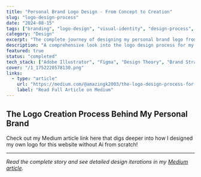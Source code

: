 ```yaml
---
title: "Personal Brand Logo Design - From Concept to Creation"
slug: "logo-design-process"
date: "2024-08-15"
tags: ["branding", "logo-design", "visual-identity", "design-process", "creative", "brand-development"]
category: "Design"
excerpt: "The complete journey of designing my personal brand logo from scratch - exploring concepts, iterations, and the design philosophy behind creating a meaningful visual identity."
description: "A comprehensive look into the logo design process for my personal brand, documenting the creative journey from initial concepts to final execution, including design thinking, iterations, and brand philosophy."
featured: true
status: "completed"
tech_stack: ["Adobe Illustrator", "Figma", "Design Theory", "Brand Strategy"]
cover: "/1_1752220578130.png"
links:
  - type: "article"
    url: "https://medium.com/@amazingk2003/the-logo-design-process-for-my-brand-from-scratch-970e01fc73c7"
    label: "Read Full Article on Medium"
---
```


## The Logo Creation Process Behind My Personal Brand

Check out my Medium article link here that digs deeper into how I designed my own logo for this website without Ai from scratch!

---

*Read the complete story and see detailed design iterations in my [Medium article](https://medium.com/@amazingk2003/the-logo-design-process-for-my-brand-from-scratch-970e01fc73c7).*
